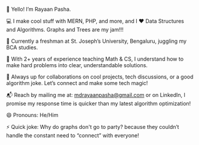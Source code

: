 👋 Yello! I’m Rayaan Pasha.

💻 I make cool stuff with MERN, PHP, and more, and I ❤️ Data Structures and Algorithms. Graphs and Trees are my jam!!!

🌱 Currently a freshman at St. Joseph’s University, Bengaluru, juggling my BCA studies.

🧠 With 2+ years of experience teaching Math & CS, I understand how to make hard problems into clear, understandable solutions.

🤝 Always up for collaborations on cool projects, tech discussions, or a good algorithm joke. Let’s connect and make some tech magic!

📬 Reach by mailing me at: mdrayaanpasha@gmail.com or on LinkedIn, I promise my response time is quicker than my latest algorithm optimization!

😄 Pronouns: He/Him

⚡ Quick joke: Why do graphs don't go to party? because they couldn’t handle the constant need to “connect” with everyone!
